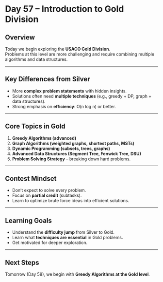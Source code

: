 # Day 57 – Introduction to Gold Division

## Overview
Today we begin exploring the **USACO Gold Division**.  
Problems at this level are more challenging and require combining multiple algorithms and data structures.

---

## Key Differences from Silver
- More **complex problem statements** with hidden insights.  
- Solutions often need **multiple techniques** (e.g., greedy + DP, graph + data structures).  
- Strong emphasis on **efficiency**: O(n log n) or better.  

---

## Core Topics in Gold
1. **Greedy Algorithms (advanced)**  
2. **Graph Algorithms (weighted graphs, shortest paths, MSTs)**  
3. **Dynamic Programming (subsets, trees, graphs)**  
4. **Advanced Data Structures (Segment Tree, Fenwick Tree, DSU)**  
5. **Problem Solving Strategy** – breaking down hard problems.

---

## Contest Mindset
- Don’t expect to solve every problem.  
- Focus on **partial credit** (subtasks).  
- Learn to optimize brute force ideas into efficient solutions.  

---



## Learning Goals
- Understand the **difficulty jump** from Silver to Gold.  
- Learn what **techniques are essential** in Gold problems.  
- Get motivated for deeper exploration.  

---

## Next Steps
Tomorrow (Day 58), we begin with **Greedy Algorithms at the Gold level**.
